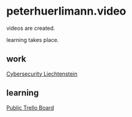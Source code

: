 # peterhuerlimann.video

videos are created.

learning takes place.


## work

[Cybersecurity Liechtenstein](https://www.youtube.com/channel/UClfv_J-akOstq0X9ldDcqTw)

## learning
[Public Trello Board](https://trello.com/b/xdyYSaPK/learning-video)

